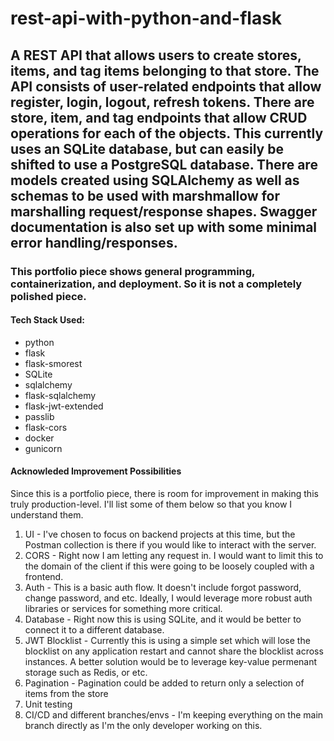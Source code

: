 # rest-api-with-python-and-flask

## A REST API that allows users to create stores, items, and tag items belonging to that store. The API consists of user-related endpoints that allow register, login, logout, refresh tokens. There are store, item, and tag endpoints that allow CRUD operations for each of the objects. This currently uses an SQLite database, but can easily be shifted to use a PostgreSQL database. There are models created using SQLAlchemy as well as schemas to be used with marshmallow for marshalling request/response shapes. Swagger documentation is also set up with some minimal error handling/responses.

### This portfolio piece shows general programming, containerization, and deployment. So it is not a completely polished piece.

#### Tech Stack Used:

- python
- flask
- flask-smorest
- SQLite
- sqlalchemy
- flask-sqlalchemy
- flask-jwt-extended
- passlib
- flask-cors
- docker
- gunicorn

#### Acknowleded Improvement Possibilities

Since this is a portfolio piece, there is room for improvement in making this truly production-level. I'll list some of them below so that you know I understand them.

1. UI - I've chosen to focus on backend projects at this time, but the Postman collection is there if you would like to interact with the server.
1. CORS - Right now I am letting any request in. I would want to limit this to the domain of the client if this were going to be loosely coupled with a frontend.
1. Auth - This is a basic auth flow. It doesn't include forgot password, change password, and etc. Ideally, I would leverage more robust auth libraries or services for something more critical.
1. Database - Right now this is using SQLite, and it would be better to connect it to a different database.
1. JWT Blocklist - Currently this is using a simple set which will lose the blocklist on any application restart and cannot share the blocklist across instances. A better solution would be to leverage key-value permenant storage such as Redis, or etc.
1. Pagination - Pagination could be added to return only a selection of items from the store
1. Unit testing
1. CI/CD and different branches/envs - I'm keeping everything on the main branch directly as I'm the only developer working on this.
